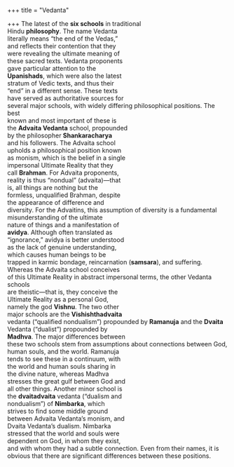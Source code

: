 +++
title = "Vedanta"

+++
The latest of the **six schools** in traditional  
Hindu **philosophy**. The name Vedanta  
literally means “the end of the Vedas,”  
and reflects their contention that they  
were revealing the ultimate meaning of  
these sacred texts. Vedanta proponents  
gave particular attention to the  
**Upanishads**, which were also the latest  
stratum of Vedic texts, and thus their  
“end” in a different sense. These texts  
have served as authoritative sources for  
several major schools, with widely differing philosophical positions. The best  
known and most important of these is  
the **Advaita Vedanta** school, propounded  
by the philosopher **Shankaracharya**  
and his followers. The Advaita school  
upholds a philosophical position known  
as monism, which is the belief in a single  
impersonal Ultimate Reality that they  
call **Brahman**. For Advaita proponents,  
reality is thus “nondual” (advaita)—that  
is, all things are nothing but the  
formless, unqualified Brahman, despite  
the appearance of difference and  
diversity. For the Advaitins, this assumption of diversity is a fundamental  
misunderstanding of the ultimate  
nature of things and a manifestation of  
**avidya**. Although often translated as  
“ignorance,” avidya is better understood  
as the lack of genuine understanding,  
which causes human beings to be  
trapped in karmic bondage, reincarnation (**samsara**), and suffering.  
Whereas the Advaita school conceives  
of this Ultimate Reality in abstract impersonal terms, the other Vedanta schools  
are theistic—that is, they conceive the  
Ultimate Reality as a personal God,  
namely the god **Vishnu**. The two other  
major schools are the **Vishishthadvaita**  
vedanta (“qualified nondualism”) propounded by **Ramanuja** and the **Dvaita**  
Vedanta (“dualist”) propounded by  
**Madhva**. The major differences between  
these two schools stem from assumptions about connections between God,  
human souls, and the world. Ramanuja  
tends to see these in a continuum, with  
the world and human souls sharing in  
the divine nature, whereas Madhva  
stresses the great gulf between God and  
all other things. Another minor school is  
the **dvaitadvaita** vedanta (“dualism and  
nondualism”) of **Nimbarka**, which  
strives to find some middle ground  
between Advaita Vedanta’s monism, and  
Dvaita Vedanta’s dualism. Nimbarka  
stressed that the world and souls were  
dependent on God, in whom they exist,  
and with whom they had a subtle connection. Even from their names, it is  
obvious that there are significant differences between these positions.